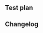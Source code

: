 <!-- PR description tips: https://www.notion.so/sourcegraph/Write-a-good-pull-request-description-610a7fd3e613496eb76f450db5a49b6e -->

## Test plan

<!-- REQUIRED; info at https://docs-legacy.khulnasoft.com/dev/background-information/testing_principles -->

## Changelog

<!-- OPTIONAL; info at https://www.notion.so/sourcegraph/Writing-a-changelog-entry-dd997f411d524caabf0d8d38a24a878c -->
